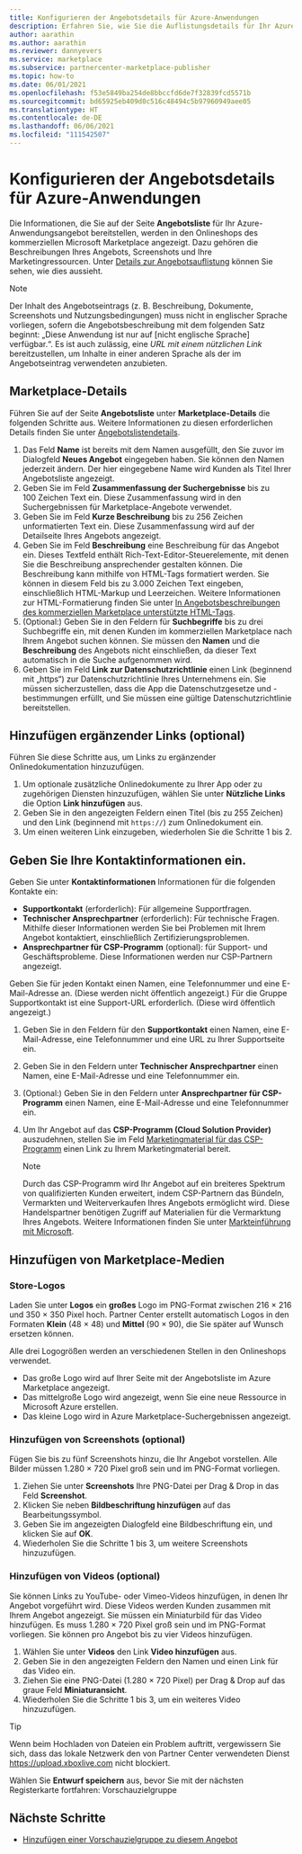 ```yaml
---
title: Konfigurieren der Angebotsdetails für Azure-Anwendungen
description: Erfahren Sie, wie Sie die Auflistungsdetails für Ihr Azure-Anwendungsangebot in Partner Center (Azure Marketplace) konfigurieren.
author: aarathin
ms.author: aarathin
ms.reviewer: dannyevers
ms.service: marketplace
ms.subservice: partnercenter-marketplace-publisher
ms.topic: how-to
ms.date: 06/01/2021
ms.openlocfilehash: f53e5849ba254de8bbccfd6de7f32839fcd5571b
ms.sourcegitcommit: bd65925eb409d0c516c48494c5b97960949aee05
ms.translationtype: HT
ms.contentlocale: de-DE
ms.lasthandoff: 06/06/2021
ms.locfileid: "111542507"
---
```

# <a name="configure-your-azure-application-offer-listing-details"></a>Konfigurieren der Angebotsdetails für Azure-Anwendungen

Die Informationen, die Sie auf der Seite **Angebotsliste** für Ihr Azure-Anwendungsangebot bereitstellen, werden in den Onlineshops des kommerziellen Microsoft Marketplace angezeigt. Dazu gehören die Beschreibungen Ihres Angebots, Screenshots und Ihre Marketingressourcen. Unter [Details zur Angebotsauflistung](plan-azure-application-offer.md#offer-listing-details) können Sie sehen, wie dies aussieht.

> [!NOTE]
> Der Inhalt des Angebotseintrags (z. B. Beschreibung, Dokumente, Screenshots und Nutzungsbedingungen) muss nicht in englischer Sprache vorliegen, sofern die Angebotsbeschreibung mit dem folgenden Satz beginnt: „Diese Anwendung ist nur auf [nicht englische Sprache] verfügbar.“. Es ist auch zulässig, eine _URL mit einem nützlichen Link_ bereitzustellen, um Inhalte in einer anderen Sprache als der im Angebotseintrag verwendeten anzubieten.

## <a name="marketplace-details"></a>Marketplace-Details

Führen Sie auf der Seite **Angebotsliste** unter **Marketplace-Details** die folgenden Schritte aus. Weitere Informationen zu diesen erforderlichen Details finden Sie unter [Angebotslistendetails](plan-azure-application-offer.md#offer-listing-details).

1. Das Feld **Name** ist bereits mit dem Namen ausgefüllt, den Sie zuvor im Dialogfeld **Neues Angebot** eingegeben haben. Sie können den Namen jederzeit ändern. Der hier eingegebene Name wird Kunden als Titel Ihrer Angebotsliste angezeigt.
1. Geben Sie im Feld **Zusammenfassung der Suchergebnisse** bis zu 100 Zeichen Text ein. Diese Zusammenfassung wird in den Suchergebnissen für Marketplace-Angebote verwendet.
1. Geben Sie im Feld **Kurze Beschreibung** bis zu 256 Zeichen unformatierten Text ein. Diese Zusammenfassung wird auf der Detailseite Ihres Angebots angezeigt.
1. Geben Sie im Feld **Beschreibung** eine Beschreibung für das Angebot ein. Dieses Textfeld enthält Rich-Text-Editor-Steuerelemente, mit denen Sie die Beschreibung ansprechender gestalten können. Die Beschreibung kann mithilfe von HTML-Tags formatiert werden. Sie können in diesem Feld bis zu 3.000 Zeichen Text eingeben, einschließlich HTML-Markup und Leerzeichen. Weitere Informationen zur HTML-Formatierung finden Sie unter [In Angebotsbeschreibungen des kommerziellen Marketplace unterstützte HTML-Tags](supported-html-tags.md).
1. (Optional:) Geben Sie in den Feldern für **Suchbegriffe** bis zu drei Suchbegriffe ein, mit denen Kunden im kommerziellen Marketplace nach Ihrem Angebot suchen können. Sie müssen den **Namen** und die **Beschreibung** des Angebots nicht einschließen, da dieser Text automatisch in die Suche aufgenommen wird.
1. Geben Sie im Feld **Link zur Datenschutzrichtlinie** einen Link (beginnend mit „https“) zur Datenschutzrichtlinie Ihres Unternehmens ein. Sie müssen sicherzustellen, dass die App die Datenschutzgesetze und -bestimmungen erfüllt, und Sie müssen eine gültige Datenschutzrichtlinie bereitstellen.

## <a name="add-supplemental-links-optional"></a>Hinzufügen ergänzender Links (optional)

Führen Sie diese Schritte aus, um Links zu ergänzender Onlinedokumentation hinzuzufügen.

1. Um optionale zusätzliche Onlinedokumente zu Ihrer App oder zu zugehörigen Diensten hinzuzufügen, wählen Sie unter **Nützliche Links** die Option **Link hinzufügen** aus.
1. Geben Sie in den angezeigten Feldern einen Titel (bis zu 255 Zeichen) und den Link (beginnend mit `https://`) zum Onlinedokument ein.
1. Um einen weiteren Link einzugeben, wiederholen Sie die Schritte 1 bis 2.

## <a name="enter-your-contact-information"></a>Geben Sie Ihre Kontaktinformationen ein.

Geben Sie unter **Kontaktinformationen** Informationen für die folgenden Kontakte ein:

- **Supportkontakt** (erforderlich): Für allgemeine Supportfragen.
- **Technischer Ansprechpartner** (erforderlich): Für technische Fragen. Mithilfe dieser Informationen werden Sie bei Problemen mit Ihrem Angebot kontaktiert, einschließlich Zertifizierungsproblemen.
- **Ansprechpartner für CSP-Programm** (optional): für Support- und Geschäftsprobleme. Diese Informationen werden nur CSP-Partnern angezeigt.

Geben Sie für jeden Kontakt einen Namen, eine Telefonnummer und eine E-Mail-Adresse an. (Diese werden nicht öffentlich angezeigt.) Für die Gruppe Supportkontakt ist eine Support-URL erforderlich. (Diese wird öffentlich angezeigt.)

1. Geben Sie in den Feldern für den **Supportkontakt** einen Namen, eine E-Mail-Adresse, eine Telefonnummer und eine URL zu Ihrer Supportseite ein.
1. Geben Sie in den Feldern unter **Technischer Ansprechpartner** einen Namen, eine E-Mail-Adresse und eine Telefonnummer ein.
1. (Optional:) Geben Sie in den Feldern unter **Ansprechpartner für CSP-Programm** einen Namen, eine E-Mail-Adresse und eine Telefonnummer ein.
1. Um Ihr Angebot auf das **CSP-Programm (Cloud Solution Provider)** auszudehnen, stellen Sie im Feld [Marketingmaterial für das CSP-Programm](cloud-solution-providers.md) einen Link zu Ihrem Marketingmaterial bereit.

    > [!NOTE]
    > Durch das CSP-Programm wird Ihr Angebot auf ein breiteres Spektrum von qualifizierten Kunden erweitert, indem CSP-Partnern das Bündeln, Vermarkten und Weiterverkaufen Ihres Angebots ermöglicht wird. Diese Handelspartner benötigen Zugriff auf Materialien für die Vermarktung Ihres Angebots. Weitere Informationen finden Sie unter [Markteinführung mit Microsoft](https://partner.microsoft.com/reach-customers/gtm).

## <a name="add-marketplace-media"></a>Hinzufügen von Marketplace-Medien

### <a name="store-logos"></a>Store-Logos

Laden Sie unter **Logos** ein **großes** Logo im PNG-Format zwischen 216 × 216 und 350 × 350 Pixel hoch. Partner Center erstellt automatisch Logos in den Formaten **Klein** (48 × 48) und **Mittel** (90 × 90), die Sie später auf Wunsch ersetzen können.

Alle drei Logogrößen werden an verschiedenen Stellen in den Onlineshops verwendet.

- Das große Logo wird auf Ihrer Seite mit der Angebotsliste im Azure Marketplace angezeigt.
- Das mittelgroße Logo wird angezeigt, wenn Sie eine neue Ressource in Microsoft Azure erstellen.
- Das kleine Logo wird in Azure Marketplace-Suchergebnissen angezeigt.

### <a name="add-screenshots-optional"></a>Hinzufügen von Screenshots (optional)

Fügen Sie bis zu fünf Screenshots hinzu, die Ihr Angebot vorstellen. Alle Bilder müssen 1.280 × 720 Pixel groß sein und im PNG-Format vorliegen.

1. Ziehen Sie unter **Screenshots** Ihre PNG-Datei per Drag & Drop in das Feld **Screenshot**.
1. Klicken Sie neben **Bildbeschriftung hinzufügen** auf das Bearbeitungssymbol.
1. Geben Sie im angezeigten Dialogfeld eine Bildbeschriftung ein, und klicken Sie auf **OK**.
1. Wiederholen Sie die Schritte 1 bis 3, um weitere Screenshots hinzuzufügen.

### <a name="add-videos-optional"></a>Hinzufügen von Videos (optional)

Sie können Links zu YouTube- oder Vimeo-Videos hinzufügen, in denen Ihr Angebot vorgeführt wird. Diese Videos werden Kunden zusammen mit Ihrem Angebot angezeigt. Sie müssen ein Miniaturbild für das Video hinzufügen. Es muss 1.280 × 720 Pixel groß sein und im PNG-Format vorliegen. Sie können pro Angebot bis zu vier Videos hinzufügen.

1. Wählen Sie unter **Videos** den Link **Video hinzufügen** aus.
1. Geben Sie in den angezeigten Feldern den Namen und einen Link für das Video ein.
1. Ziehen Sie eine PNG-Datei (1.280 × 720 Pixel) per Drag & Drop auf das graue Feld **Miniaturansicht**.
1. Wiederholen Sie die Schritte 1 bis 3, um ein weiteres Video hinzuzufügen.

> [!TIP]
> Wenn beim Hochladen von Dateien ein Problem auftritt, vergewissern Sie sich, dass das lokale Netzwerk den von Partner Center verwendeten Dienst https://upload.xboxlive.com nicht blockiert.

Wählen Sie **Entwurf speichern** aus, bevor Sie mit der nächsten Registerkarte fortfahren: Vorschauzielgruppe

## <a name="next-steps"></a>Nächste Schritte

- [Hinzufügen einer Vorschauzielgruppe zu diesem Angebot](azure-app-preview.md)
